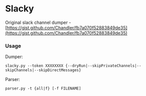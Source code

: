 # Slacky

Original slack channel dumper - [https://gist.github.com/Chandler/fb7a070f52883849de35](https://gist.github.com/Chandler/fb7a070f52883849de35)

### Usage

Dumper:

```
slacky.py --token XXXXXXXX {--dryRun|--skipPrivateChannels|--skipChannels|--skipDirectMessages}
```

Parser:

```
parser.py -t {all|f} [-f FILENAME]
```